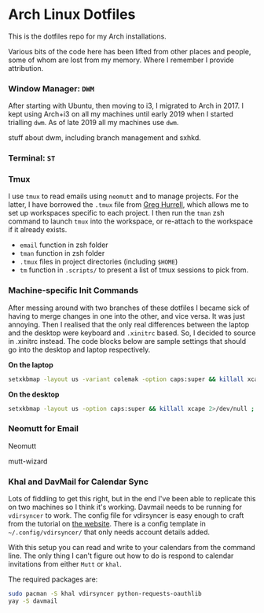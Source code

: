 # Arch Linux Dotfiles

This is the dotfiles repo for my Arch installations.

Various bits of the code here has been lifted from other places and people, some of whom are lost from my memory. Where I remember I provide attribution.

### Window Manager: `DWM`

After starting with Ubuntu, then moving to i3, I migrated to Arch in 2017. I kept using Arch+i3 on all my machines until early 2019 when I started trialling `dwm`. As of late 2019 all my machines use `dwm`.

stuff about dwm, including branch management and sxhkd.

### Terminal: `ST`


### Tmux

I use `tmux` to read emails using `neomutt` and to manage projects. For the latter, I have borrowed the `.tmux` file from [Greg Hurrell](), which allows me to set up workspaces specific to each project. I then run the `tman` zsh command to launch `tmux` into the workspace, or re-attach to the workspace if it already exists.

- `email` function in zsh folder
- `tman` function in zsh folder
- `.tmux` files in project directories (including `$HOME`)
- `tm` function in `.scripts/` to present a list of tmux sessions to pick from.

### Machine-specific Init Commands

After messing around with two branches of these dotfiles I became sick of having to merge changes in one into the other, and vice versa. It was just annoying. Then I realised that the only real differences between the laptop and the desktop were keyboard and `.xinitrc` based. So, I decided to source in .xinitrc instead. The code blocks below are sample settings that should go into the desktop and laptop respectively.

**On the laptop**

```sh
setxkbmap -layout us -variant colemak -option caps:super && killall xcape 2>/dev/null ; xcape -e 'Super_L=Escape' &
```

**On the desktop**

```sh
setxkbmap -layout us -option caps:super && killall xcape 2>/dev/null ; xcape -e 'Super_L=Escape' &
```

### Neomutt for Email

Neomutt

mutt-wizard

### Khal and DavMail for Calendar Sync

Lots of fiddling to get this right, but in the end I've been able to replicate this on two machines so I think it's working. Davmail needs to be running for `vdirsyncer` to work. The config file for vdirsyncer is easy enough to craft from the tutorial on [the website](https://vdirsyncer.pimutils.org/en/stable/). There is a config template in `~/.config/vdirsyncer/` that only needs account details added.

With this setup you can read and write to your calendars from the command line. The only thing I can't figure out how to do is respond to calendar invitations from either `Mutt` or `khal`.

The required packages are:

```sh
sudo pacman -S khal vdirsyncer python-requests-oauthlib
yay -S davmail
```


